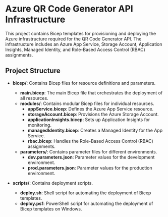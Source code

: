 # Azure QR Code Generator API Infrastructure

This project contains Bicep templates for provisioning and deploying the Azure infrastructure required for the QR Code Generator API. The infrastructure includes an Azure App Service, Storage Account, Application Insights, Managed Identity, and Role-Based Access Control (RBAC) assignments.

## Project Structure

- **bicep/**: Contains Bicep files for resource definitions and parameters.
  - **main.bicep**: The main Bicep file that orchestrates the deployment of all resources.
  - **modules/**: Contains modular Bicep files for individual resources.
    - **appService.bicep**: Defines the Azure App Service resource.
    - **storageAccount.bicep**: Provisions the Azure Storage Account.
    - **applicationInsights.bicep**: Sets up Application Insights for monitoring.
    - **managedIdentity.bicep**: Creates a Managed Identity for the App Service.
    - **rbac.bicep**: Handles the Role-Based Access Control (RBAC) assignments.
  - **parameters/**: Contains parameter files for different environments.
    - **dev.parameters.json**: Parameter values for the development environment.
    - **prod.parameters.json**: Parameter values for the production environment.

- **scripts/**: Contains deployment scripts.
  - **deploy.sh**: Shell script for automating the deployment of Bicep templates.
  - **deploy.ps1**: PowerShell script for automating the deployment of Bicep templates on Windows.

- **.github/**: Contains GitHub Actions workflows.
  - **workflows/**: Directory for workflow files.
    - **deploy-infra.yml**: GitHub Actions workflow for automating infrastructure deployment.

- **README.md**: Documentation for the project, including deployment instructions and prerequisites.

- **.gitignore**: Specifies files and directories to be ignored by Git.

## Prerequisites

- Azure CLI installed and configured.
- Bicep CLI installed.
- An active Azure subscription.

## Deployment Instructions

1. Clone the repository.
2. Navigate to the `infra` directory.
3. Deploy the infrastructure using the provided scripts.

### Using the Shell Script (macOS/Linux)

Run the following command to deploy the infrastructure to the development environment:

```bash
./scripts/deploy.sh -e dev
```

For production deployment:

```bash
./scripts/deploy.sh -e prod
```

You can also specify a location:

```bash
./scripts/deploy.sh -e dev -l westus2
```

### Using the PowerShell Script (Windows)

Run the following command to deploy the infrastructure to the development environment:

```powershell
.\scripts\deploy.ps1 -Environment dev
```

For production deployment:

```powershell
.\scripts\deploy.ps1 -Environment prod
```

You can also specify a location:

```powershell
.\scripts\deploy.ps1 -Environment dev -Location westus2
```

## Deployment Process

The deployment script performs the following actions:

1. Logs in to Azure using `az login`.
2. Creates the resource group if it doesn't exist.
3. Previews the changes using the `what-if` deployment option.
4. Deploys the Bicep template with the specified parameters.
5. Creates the storage container for QR codes.
6. Packages and deploys the API application to the Azure App Service.
7. Configures the App Service settings for storage and identity.
8. Restarts the App Service to apply all configurations.
9. Verifies the deployment by checking the health endpoint.

For Windows users, run the following command:

```powershell
./scripts/deploy.ps1
```

## License

This project is licensed under the MIT License.